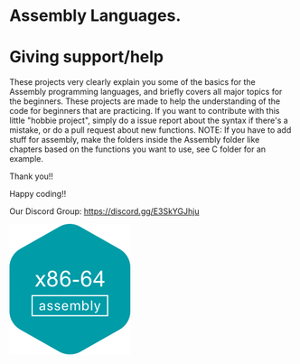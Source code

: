 # Assembly Languages.

# Giving support/help
These projects very clearly explain you some of the basics for the Assembly programming languages, and briefly covers all major topics for the beginners. These projects are made to help the understanding of the code for beginners that are practicing. If you want to contribute with this little "hobbie project", simply do a issue report about the syntax if there's a mistake, or do a pull request about new functions. NOTE: If you have to add stuff for assembly, make the folders inside the Assembly folder  like chapters based on the functions you want to use, see C folder for an example.

Thank you!!

Happy coding!!

Our Discord Group: https://discord.gg/E3SkYGJhju

![](assembly.png)
